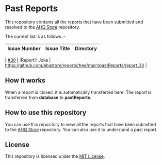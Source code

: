 # Past Reports

This repository contains all the reports that have been submitted and resolved to the [AHQ Store](https://github.com/ahqstore/reports) repository.

The current list is as follows :-

| Issue Number | Issue Title | Directory |
| ------------ | ----------- | --------- |

| [#30](https://github.com/ahqstore/reports/issues/30) | [Report]: Joke | https://github.com/ahqstore/reports/tree/main/pastReports/report_30 |

## How it works

When a report is closed, it is automatically transferred here. The report is transferred from **database** to **pastReports**.

## How to use this repository

You can use this repository to view all the reports that have been submitted to the [AHQ Store](https://github.com/ahqstore/reports) repository. You can also use it to understand a past report.

## License

This repository is licensed under the [MIT License](https://github.com/ahqstore/reports/blob/main/LICENSE).
